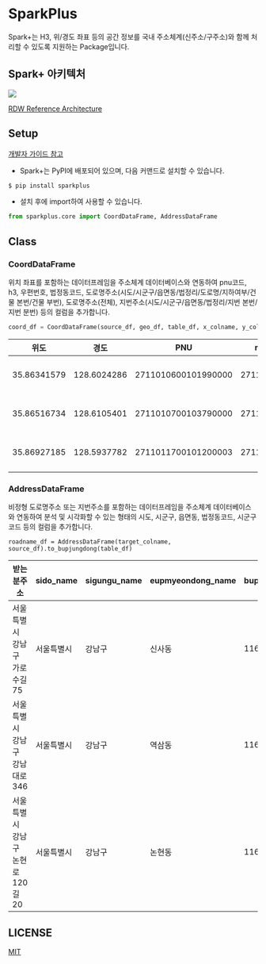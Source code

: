 # SparkPlus
Spark+는 H3, 위/경도 좌표 등의 공간 정보를 국내 주소체계(신주소/구주소)와 함께 처리할 수 있도록 지원하는 Package입니다.

## Spark+ 아키텍처

![](https://github.com/SWM-SparkPlus/sparkplus/blob/master/static/sparkplus_arch_finale.png)

[RDW Reference Architecture](https://github.com/SWM-SparkPlus/rdw-reference-architecture)

## Setup

[개발자 가이드 참고](https://github.com/SWM-SparkPlus/sparkplus/wiki)

- Spark+는 PyPI에 배포되어 있으며, 다음 커맨드로 설치할 수 있습니다.
```s
$ pip install sparkplus
```

- 설치 후에 import하여 사용할 수 있습니다.
```py
from sparkplus.core import CoordDataFrame, AddressDataFrame
```

## Class

### CoordDataFrame
위치 좌표를 포함하는 데이터프레임을 주소체계 데이터베이스와 연동하여 pnu코드, h3, 우편번호, 법정동코드, 도로명주소(시도/시군구/읍면동/법정리/도로명/지하여부/건물 본번/건물 부번), 도로명주소(전체), 지번주소(시도/시군구/읍면동/법정리/지번 본번/지번 분번) 등의 컬럼을 추가합니다.
```py
coord_df = CoordDataFrame(source_df, geo_df, table_df, x_colname, y_colname)
```

|        위도|        경도|                PNU|       manage_number|roadname_code|zipcode|      sido|sigungu|eupmyeondong|bupjungli|       roadname|is_basement|building_primary_number|building_secondary_number|jibun_primary_number|jibun_secondary_number|bupjungdong_code|
|-----------|-----------|-------------------|--------------------|-------------|-------|----------|-------|------------|---------|---------------|-----------|-----------------------|-------------------------|--------------------|----------------------|----------------|
|35.86341579|128.6024286|2711010600101990000|27110106001000300...| 271103007017|  41940|	대구광역시|    중구|   	 삼덕동2가|         |           공평로|          0|                     46|                        0|                   3|                     4|      2711010600|
|35.86516734|128.6105401|2711010700103790000|27110107001003100...| 271104223055|  41945| 	대구광역시|    중구|   	 삼덕동3가|         |	 달구벌대로443길|          0|                     62|                       16|                  31|                     2|      2711010700|
|35.86927185|128.5937782|2711011700101200003|27110115001008500...| 271102007001|  41909|	대구광역시|    중구|        남일동|         |         중앙대로|          1|                    424|                        0|                 143|                     1|      2711011700|
 
### AddressDataFrame
비정형 도로명주소 또는 지번주소를 포함하는 데이터프레임을 주소체계 데이터베이스와 연동하여 분석 및 시각화할 수 있는 형태의 시도, 시군구, 읍면동,  법정동코드, 시군구코드 등의 컬럼을 추가합니다.
```
roadname_df = AddressDataFrame(target_colname, source_df).to_bupjungdong(table_df)
```

|받는분주소| sido_name|sigungu_name|eupmyeondong_name|bupjungdong_code|sigungu_code|
|-------|----------|------------|-----------------|----------------|------------|
|서울특별시 강남구 가로수길 75|서울특별시|      강남구|           신사동|      1168010700|       11680|
|서울특별시 강남구 강남대로 346|서울특별시|      강남구|           역삼동|      1168010100|       11680|
|서울특별시 강남구 논현로 120길 20|서울특별시|      강남구|           논현동|      1168010800|       11680|

## LICENSE
[MIT](https://github.com/SWM-SparkPlus/db-updater/blob/master/LICENSE)
